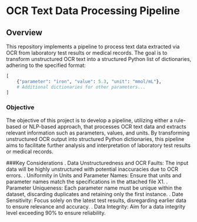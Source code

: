 # OCR Text Data Processing Pipeline

## Overview
This repository implements a pipeline to process text data extracted via OCR from laboratory test results or medical records. The goal is to transform unstructured OCR text into a structured Python list of dictionaries, adhering to the specified format:
```python
[
    {"parameter": "iron", "value": 5.3, "unit": "mmol/mL"},
    # Additional dictionaries for other parameters...
]
```
### Objective
The objective of this project is to develop a pipeline, utilizing either a rule-based or NLP-based approach, that processes OCR text data and extracts relevant information such as parameters, values, and units. By transforming unstructured OCR output into structured Python dictionaries, this pipeline aims to facilitate further analysis and interpretation of laboratory test results or medical records.

###Key Considerations
. Data Unstructuredness and OCR Faults: The input data will be highly unstructured with potential inaccuracies due to OCR errors.
. Uniformity in Units and Parameter Names: Ensure that units and parameter names match the specifications in the attached file X1.
. Parameter Uniqueness: Each parameter name must be unique within the dataset, discarding duplicates and retaining only the first instance.
. Date Sensitivity: Focus solely on the latest test results, disregarding earlier data to ensure relevance and accuracy.
. Data Integrity: Aim for a data integrity level exceeding 90% to ensure reliability.
